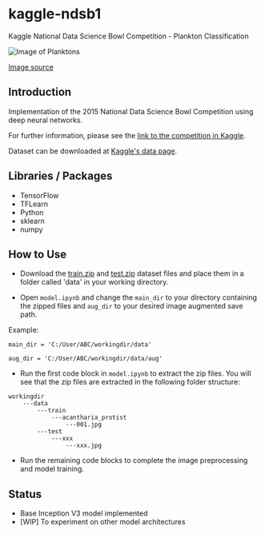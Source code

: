# kaggle-ndsb1
Kaggle National Data Science Bowl Competition - Plankton Classification

![Image of Planktons](https://kaggle2.blob.core.windows.net/competitions/kaggle/3978/media/plankton%20schmorgasborg.jpg)

[Image source](https://www.kaggle.com/c/datasciencebowl/data)

## Introduction
Implementation of the 2015 National Data Science Bowl Competition using deep neural networks.

For further information, please see the [link to the competition in Kaggle](https://www.kaggle.com/c/datasciencebowl).

Dataset can be downloaded at [Kaggle's data page](https://www.kaggle.com/c/datasciencebowl/data).

## Libraries / Packages
* TensorFlow
* TFLearn
* Python
* sklearn
* numpy

## How to Use
- Download the [train.zip](https://www.kaggle.com/c/datasciencebowl/download/train.zip) and [test.zip](https://www.kaggle.com/c/datasciencebowl/download/test.zip) dataset files and place them in a folder called 'data' in your working directory.

- Open `model.ipynb` and change the `main_dir` to your directory containing the zipped files and `aug_dir` to your desired image augmented save path.

Example:
```
main_dir = 'C:/User/ABC/workingdir/data'

aug_dir = 'C:/User/ABC/workingdir/data/aug'
```

- Run the first code block in `model.ipynb` to extract the zip files. You will see that the zip files are extracted in the following folder structure:

```
workingdir
    ---data
        ---train
            ---acantharia_protist
                ---001.jpg
        ---test
            ---xxx
                ---xxx.jpg
```

- Run the remaining code blocks to complete the image preprocessing and model training.

## Status
* Base Inception V3 model implemented
* [WIP] To experiment on other model architectures
